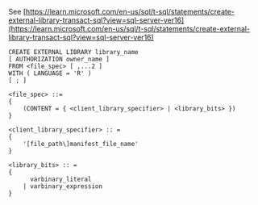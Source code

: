 See [https://learn.microsoft.com/en-us/sql/t-sql/statements/create-external-library-transact-sql?view=sql-server-ver16](https://learn.microsoft.com/en-us/sql/t-sql/statements/create-external-library-transact-sql?view=sql-server-ver16)
```
CREATE EXTERNAL LIBRARY library_name  
[ AUTHORIZATION owner_name ]  
FROM <file_spec> [ ,...2 ]  
WITH ( LANGUAGE = 'R' )  
[ ; ]  

<file_spec> ::=  
{  
    (CONTENT = { <client_library_specifier> | <library_bits> })  
}  

<client_library_specifier> :: = 
{
    '[file_path\]manifest_file_name'
} 

<library_bits> :: =  
{ 
      varbinary_literal 
    | varbinary_expression 
}
```

